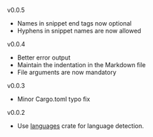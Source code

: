 v0.0.5
- Names in snippet end tags now optional
- Hyphens in snippet names are now allowed

v0.0.4
- Better error output
- Maintain the indentation in the Markdown file
- File arguments are now mandatory

v0.0.3
- Minor Cargo.toml typo fix

v0.0.2
- Use [languages](https://github.com/cortesi/languages) crate for language detection.

